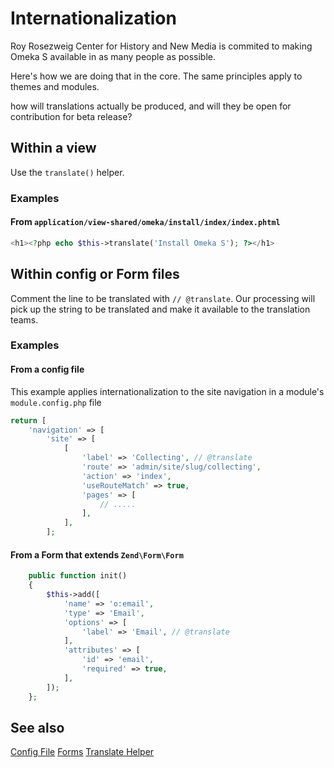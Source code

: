# Internationalization

Roy Rosezweig Center for History and New Media is commited to making Omeka S available in as many people as possible.

Here's how we are doing that in the core. The same principles apply to themes and modules.

how will translations actually be produced, and will they be open for contribution for beta release?

## Within a view

Use the `translate()` helper.

### Examples

#### From `application/view-shared/omeka/install/index/index.phtml`

```php
<h1><?php echo $this->translate('Install Omeka S'); ?></h1>
```

## Within config or Form files

Comment the line to be translated with `// @translate`. Our processing will pick up the string to be translated and make it available to the translation teams.

### Examples

#### From a config file

This example applies internationalization to the site navigation in a module's `module.config.php` file

```php
return [
    'navigation' => [
        'site' => [
            [
                'label' => 'Collecting', // @translate
                'route' => 'admin/site/slug/collecting',
                'action' => 'index',
                'useRouteMatch' => true,
                'pages' => [
                    // .....
                ],
            ],
        ];
```

#### From a Form that extends `Zend\Form\Form`

```php
    public function init()
    {
        $this->add([
            'name' => 'o:email',
            'type' => 'Email',
            'options' => [
                'label' => 'Email', // @translate
            ],
            'attributes' => [
                'id' => 'email',
                'required' => true,
            ],
        ]);
    };
```


## See also

[Config File](config.md)
[Forms](forms.md)
[Translate Helper]()
